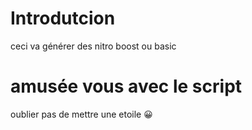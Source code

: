 # Introdutcion
ceci va générer des nitro boost ou basic

# amusée vous avec  le script

oublier pas de mettre une etoile 😀
